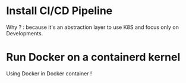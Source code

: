 # Install CI/CD Pipeline 

Why ? : because it's an abstraction layer to use K8S and focus only on Developments.

# Run Docker on a containerd kernel

Using Docker in Docker container ! 
